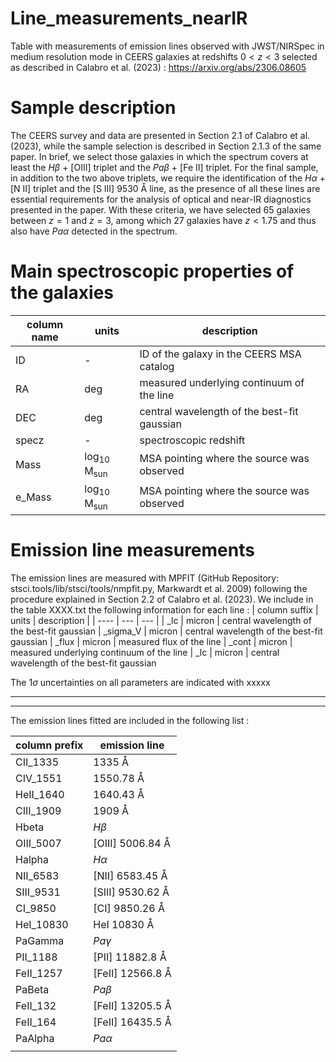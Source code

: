 # Line_measurements_nearIR
 Table with measurements of emission lines observed with JWST/NIRSpec in medium resolution mode in CEERS galaxies at redshifts $0<z<3$ selected as described in Calabro et al. (2023) : https://arxiv.org/abs/2306.08605

# Sample description
The CEERS survey and data are presented in Section 2.1 of Calabro et al. (2023), while the sample selection is described in Section 2.1.3 of the same paper. 
In brief, we select those galaxies in which the spectrum covers at least the $H\beta$ + [OIII] triplet and the $Pa\beta$ + [Fe II] triplet. For the final sample, in addition to the two above triplets, we require the identification of the $H\alpha$ + [N II] triplet and the [S III] $9530$ &angst; line, as the presence of all these lines are essential requirements for the analysis of optical and near-IR diagnostics presented in the paper. With these criteria, we have selected 65 galaxies between $z= 1$ and $z= 3$, among which 27 galaxies have $z < 1.75$ and thus also have $Pa\alpha$ detected in the spectrum.

# Main spectroscopic properties of the galaxies
| column name | units | description |
| --- | --- | --- |
| ID | - | ID of the galaxy in the CEERS MSA catalog
| RA | deg | measured underlying continuum of the line
| DEC | deg | central wavelength of the best-fit gaussian
| specz | - | spectroscopic redshift
| Mass | log<sub>10</sub> M<sub>sun</sub> | MSA pointing where the source was observed
| e_Mass | log<sub>10</sub> M<sub>sun</sub> | MSA pointing where the source was observed


# Emission line measurements
The emission lines are measured with MPFIT (GitHub Repository: stsci.tools/lib/stsci/tools/nmpfit.py, Markwardt et al. 2009) following the procedure explained in Section 2.2 of Calabro et al. (2023). 
We include in the table XXXX.txt the following information for each line :
| column suffix | units | description |
| ---- | --- | --- |
| _lc | micron | central wavelength of the best-fit gaussian
| _sigma_V | micron | central wavelength of the best-fit gaussian
| _flux | micron | measured flux of the line
| _cont | micron | measured underlying continuum of the line
| _lc | micron | central wavelength of the best-fit gaussian

The $1\sigma$ uncertainties on all parameters are indicated with xxxxx

<hr><hr>
The emission lines fitted are included in the following list : 


| column prefix | emission line |
| ---- | --- |
| CII_1335 | $1335$ &angst; |
| CIV_1551 | $1550.78$ &angst; |
| HeII_1640 | $1640.43$ &angst; |
| CIII_1909 | $1909$ &angst; |
| Hbeta | $H\beta$ |
| OIII_5007 | [OIII] $5006.84$ &angst; |
| Halpha | $H\alpha$ |
| NII_6583 | [NII] $6583.45$ &angst; |
| SIII_9531 | [SIII] $9530.62$ &angst; |
| CI_9850 | [CI]  $9850.26$ &angst; |
| HeI_10830 | HeI $10830$ &angst; |
| PaGamma | $Pa\gamma$ |
| PII_1188 | [PII] $11882.8$ &angst; |
| FeII_1257 | [FeII] $12566.8$ &angst; |
| PaBeta | $Pa\beta$ |
| FeII_132 | [FeII] $13205.5$ &angst; |
| FeII_164 | [FeII] $16435.5$ &angst; |
| PaAlpha | $Pa\alpha$ |
|    |

